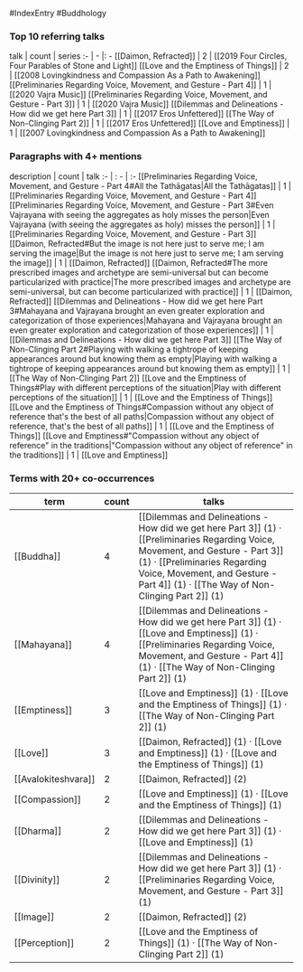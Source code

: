 #IndexEntry #Buddhology

### Top 10 referring talks
talk | count | series
:- | - |: -
[[Daimon, Refracted]] | 2 | [[2019 Four Circles, Four Parables of Stone and Light]]
[[Love and the Emptiness of Things]] | 2 | [[2008 Lovingkindness and Compassion As a Path to Awakening]]
[[Preliminaries Regarding Voice, Movement, and Gesture - Part 4]] | 1 | [[2020 Vajra Music]]
[[Preliminaries Regarding Voice, Movement, and Gesture - Part 3]] | 1 | [[2020 Vajra Music]]
[[Dilemmas and Delineations - How did we get here Part 3]] | 1 | [[2017 Eros Unfettered]]
[[The Way of Non-Clinging Part 2]] | 1 | [[2017 Eros Unfettered]]
[[Love and Emptiness]] | 1 | [[2007 Lovingkindness and Compassion As a Path to Awakening]]

### Paragraphs with 4+ mentions
description | count | talk
:- | : - | :-
[[Preliminaries Regarding Voice, Movement, and Gesture - Part 4#All the Tathāgatas\|All the Tathāgatas]] | 1 | [[Preliminaries Regarding Voice, Movement, and Gesture - Part 4]]
[[Preliminaries Regarding Voice, Movement, and Gesture - Part 3#Even Vajrayana with seeing the aggregates as holy misses the person\|Even Vajrayana (with seeing the aggregates as holy) misses the person]] | 1 | [[Preliminaries Regarding Voice, Movement, and Gesture - Part 3]]
[[Daimon, Refracted#But the image is not here just to serve me; I am serving the image\|But the image is not here just to serve me; I am serving the image]] | 1 | [[Daimon, Refracted]]
[[Daimon, Refracted#The more prescribed images and archetype are semi-universal but can become particularized with practice\|The more prescribed images and archetype are semi-universal, but can become particularized with practice]] | 1 | [[Daimon, Refracted]]
[[Dilemmas and Delineations - How did we get here Part 3#Mahayana and Vajrayana brought an even greater exploration and categorization of those experiences\|Mahayana and Vajrayana brought an even greater exploration and categorization of those experiences]] | 1 | [[Dilemmas and Delineations - How did we get here Part 3]]
[[The Way of Non-Clinging Part 2#Playing with walking a tightrope of keeping appearances around but knowing them as empty\|Playing with walking a tightrope of keeping appearances around but knowing them as empty]] | 1 | [[The Way of Non-Clinging Part 2]]
[[Love and the Emptiness of Things#Play with different perceptions of the situation\|Play with different perceptions of the situation]] | 1 | [[Love and the Emptiness of Things]]
[[Love and the Emptiness of Things#Compassion without any object of reference that's the best of all paths\|Compassion without any object of reference, that's the best of all paths]] | 1 | [[Love and the Emptiness of Things]]
[[Love and Emptiness#"Compassion without any object of reference" in the traditions\|"Compassion without any object of reference" in the traditions]] | 1 | [[Love and Emptiness]]

### Terms with 20+ co-occurrences
term | count | talks
-|-|-
[[Buddha]] | 4 | <span class="counts">[[Dilemmas and Delineations - How did we get here Part 3]] (1) · [[Preliminaries Regarding Voice, Movement, and Gesture - Part 3]] (1) · [[Preliminaries Regarding Voice, Movement, and Gesture - Part 4]] (1) · [[The Way of Non-Clinging Part 2]] (1)</span> 
[[Mahayana]] | 4 | <span class="counts">[[Dilemmas and Delineations - How did we get here Part 3]] (1) · [[Love and Emptiness]] (1) · [[Preliminaries Regarding Voice, Movement, and Gesture - Part 4]] (1) · [[The Way of Non-Clinging Part 2]] (1)</span> 
[[Emptiness]] | 3 | <span class="counts">[[Love and Emptiness]] (1) · [[Love and the Emptiness of Things]] (1) · [[The Way of Non-Clinging Part 2]] (1)</span> 
[[Love]] | 3 | <span class="counts">[[Daimon, Refracted]] (1) · [[Love and Emptiness]] (1) · [[Love and the Emptiness of Things]] (1)</span> 
[[Avalokiteshvara]] | 2 | <span class="counts">[[Daimon, Refracted]] (2)</span> 
[[Compassion]] | 2 | <span class="counts">[[Love and Emptiness]] (1) · [[Love and the Emptiness of Things]] (1)</span> 
[[Dharma]] | 2 | <span class="counts">[[Dilemmas and Delineations - How did we get here Part 3]] (1) · [[Love and Emptiness]] (1)</span> 
[[Divinity]] | 2 | <span class="counts">[[Dilemmas and Delineations - How did we get here Part 3]] (1) · [[Preliminaries Regarding Voice, Movement, and Gesture - Part 3]] (1)</span> 
[[Image]] | 2 | <span class="counts">[[Daimon, Refracted]] (2)</span> 
[[Perception]] | 2 | <span class="counts">[[Love and the Emptiness of Things]] (1) · [[The Way of Non-Clinging Part 2]] (1)</span> 

